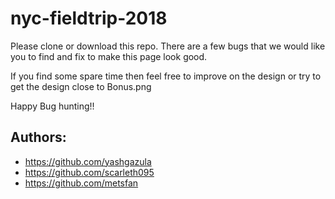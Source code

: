 # nyc-fieldtrip-2018

Please clone or download this repo. There are a few bugs that we would like you to find and fix to make this page look good.

If you find some spare time then feel free to improve on the design or try to get the design close to Bonus.png

Happy Bug hunting!!

## Authors:

* https://github.com/yashgazula
* https://github.com/scarleth095
* https://github.com/metsfan

